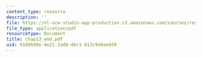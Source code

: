 ```yaml
---
content_type: resource
description: ''
file: https://ol-ocw-studio-app-production.s3.amazonaws.com/courses/res-6-003-electromechanical-dynamics-spring-2009/910d6d9e4e211ad8d6c1b13c9e0ae459_chap13_emd.pdf
file_type: application/pdf
resourcetype: Document
title: chap13_emd.pdf
uid: 910d6d9e-4e21-1ad8-d6c1-b13c9e0ae459
---
```

